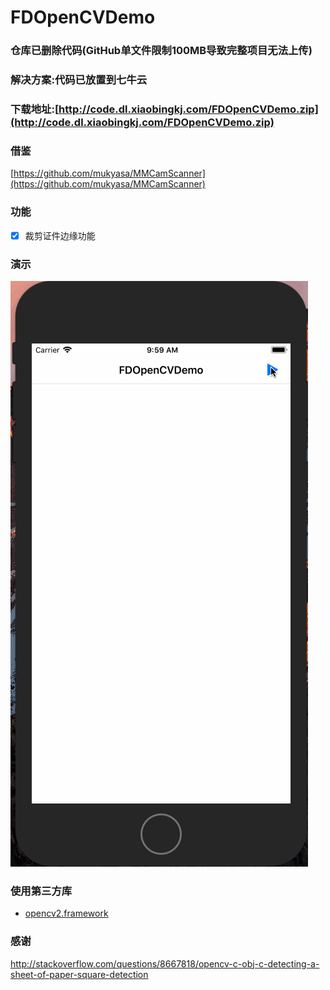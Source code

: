 # FDOpenCVDemo

### 仓库已删除代码(GitHub单文件限制100MB导致完整项目无法上传)
### 解决方案:代码已放置到七牛云
### 下载地址:[http://code.dl.xiaobingkj.com/FDOpenCVDemo.zip](http://code.dl.xiaobingkj.com/FDOpenCVDemo.zip)

### 借鉴

[https://github.com/mukyasa/MMCamScanner](https://github.com/mukyasa/MMCamScanner)

### 功能

- [x] 裁剪证件边缘功能

### 演示

![](https://github.com/fandongtongxue/FDOpenCVDemo/blob/master/FDOpenDemo.gif)

### 使用第三方库

- [opencv2.framework](http://opencv.org/)

### 感谢

http://stackoverflow.com/questions/8667818/opencv-c-obj-c-detecting-a-sheet-of-paper-square-detection

